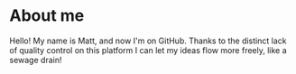 # About me

Hello! My name is Matt, and now I'm on GitHub. Thanks to the distinct lack of quality control on this platform
I can let my ideas flow more freely, like a sewage drain!
